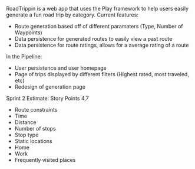 RoadTrippin is a web app that uses the Play framework to help users easily generate a fun road trip by category.
Current features:
<ul>
  <li>Route generation based off of different paramaters (Type, Number of Waypoints)</li>
  <li>Data persistence for generated routes to easily view a past route </li>
  <li>Data persistence for route ratings, allows for a average rating of a route</li>
</ul>

In the Pipeline:
<ul>
  <li>User persistence and user homepage</li>
  <li>Page of trips displayed by different filters (Highest rated, most traveled, etc)</li>
  <li>Redesign of generation page</li>
 </ul>
   
 Sprint 2 Estimate: Story Points 4,7
-	Route constraints
  -	Time
  -	Distance
  -	Number of stops
  -	Stop type
-	Static locations 
  -	Home
  -	Work 
  -	Frequently visited places
